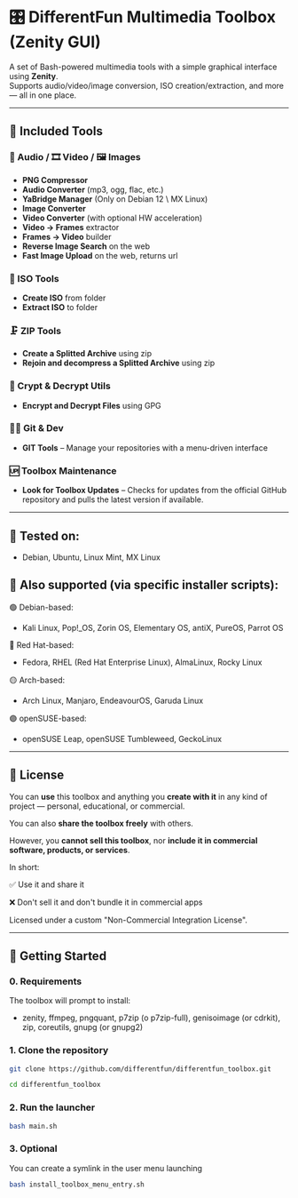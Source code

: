 # 🎛️ DifferentFun Multimedia Toolbox (Zenity GUI)

A set of Bash-powered multimedia tools with a simple graphical interface using **Zenity**.  
Supports audio/video/image conversion, ISO creation/extraction, and more — all in one place.

---

## 🧰 Included Tools

### 🎵 Audio / 🎞️ Video / 🖼️ Images

- **PNG Compressor**
- **Audio Converter** (mp3, ogg, flac, etc.)
- **YaBridge Manager** (Only on Debian 12 \ MX Linux)
- **Image Converter**
- **Video Converter** (with optional HW acceleration)
- **Video → Frames** extractor
- **Frames → Video** builder
- **Reverse Image Search** on the web
- **Fast Image Upload** on the web, returns url

### 💽 ISO Tools

- **Create ISO** from folder
- **Extract ISO** to folder

### 🗜️ ZIP Tools

- **Create a Splitted Archive** using zip
- **Rejoin and decompress a Splitted Archive** using zip

### 🔐 Crypt & Decrypt Utils

- **Encrypt and Decrypt Files** using GPG

### 🧑‍💻 Git & Dev

- **GIT Tools** – Manage your repositories with a menu-driven interface

### 🆙 Toolbox Maintenance

- **Look for Toolbox Updates** – Checks for updates from the official GitHub repository and pulls the latest version if available.


---

## 🐧 Tested on:

- Debian, Ubuntu, Linux Mint, MX Linux

## 🐧 Also supported (via specific installer scripts):

🟢 Debian-based:
- Kali Linux, Pop!_OS, Zorin OS, Elementary OS, antiX, PureOS, Parrot OS

🔵 Red Hat-based:
- Fedora, RHEL (Red Hat Enterprise Linux), AlmaLinux, Rocky Linux

🟡 Arch-based:
- Arch Linux, Manjaro, EndeavourOS, Garuda Linux

🟣 openSUSE-based:
- openSUSE Leap, openSUSE Tumbleweed, GeckoLinux

---

## 📜 License

You can **use** this toolbox and anything you **create with it** in any kind of project — personal, educational, or commercial.

You can also **share the toolbox freely** with others.

However, you **cannot sell this toolbox**, nor **include it in commercial software, products, or services**.

In short:  

✅ Use it and share it

❌ Don't sell it and don't bundle it in commercial apps

Licensed under a custom "Non-Commercial Integration License".

---

## 🚀 Getting Started

### 0. Requirements

The toolbox will prompt to install:

- zenity, ffmpeg, pngquant, p7zip (o p7zip-full), genisoimage (or cdrkit), zip, coreutils, gnupg (or gnupg2)

### 1. Clone the repository

```bash
git clone https://github.com/differentfun/differentfun_toolbox.git
```

```bash
cd differentfun_toolbox
```

### 2. Run the launcher

```bash
bash main.sh
```

### 3. Optional
You can create a symlink in the user menu launching

```bash
bash install_toolbox_menu_entry.sh
```
